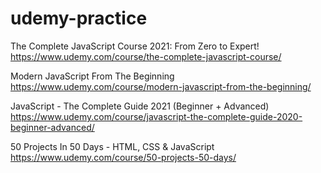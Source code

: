 # udemy-practice


The Complete JavaScript Course 2021: From Zero to Expert! 
https://www.udemy.com/course/the-complete-javascript-course/

Modern JavaScript From The Beginning
https://www.udemy.com/course/modern-javascript-from-the-beginning/

JavaScript - The Complete Guide 2021 (Beginner + Advanced) 
https://www.udemy.com/course/javascript-the-complete-guide-2020-beginner-advanced/

50 Projects In 50 Days - HTML, CSS & JavaScript 
https://www.udemy.com/course/50-projects-50-days/

